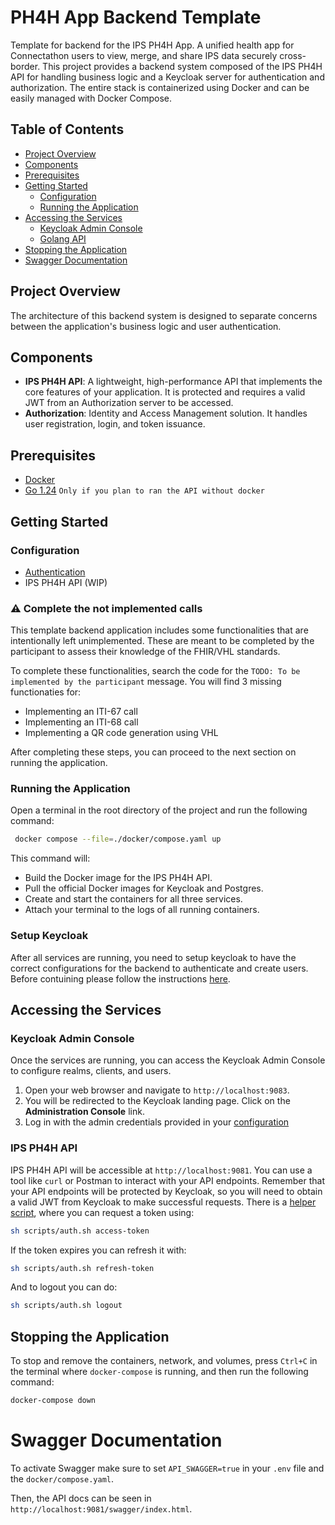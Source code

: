 # PH4H App Backend Template

Template for backend for the IPS PH4H App. A unified health app for Connectathon users to view, merge, and share IPS data
securely cross-border. This project provides a backend system composed of the IPS PH4H API for handling business logic and
a Keycloak server for authentication and authorization. The entire stack is containerized using Docker and can be easily
managed with Docker Compose.

## Table of Contents

- [Project Overview](#project-overview)
- [Components](#components)
- [Prerequisites](#prerequisites)
- [Getting Started](#getting-started)
  - [Configuration](#configuration)
  - [Running the Application](#running-the-application)
- [Accessing the Services](#accessing-the-services)
  - [Keycloak Admin Console](#keycloak-admin-console)
  - [Golang API](#golang-api)
- [Stopping the Application](#stopping-the-application)
- [Swagger Documentation](#swagger-documentation)

## Project Overview

The architecture of this backend system is designed to separate concerns between the application's business logic and user authentication.

## Components

- **IPS PH4H API**: A lightweight, high-performance API that implements the core features of your application.
  It is protected and requires a valid JWT from an Authorization server to be accessed.
- **Authorization**: Identity and Access Management solution. It handles user registration, login, and token issuance.

## Prerequisites

- [Docker](https://docs.docker.com/get-docker/)
- [Go 1.24](https://go.dev/dl/) `Only if you plan to ran the API without docker`

## Getting Started

### Configuration

- [Authentication](/docs/authentication.md)
- IPS PH4H API (WIP)

### ⚠️ Complete the not implemented calls

This template backend application includes some functionalities that are intentionally left unimplemented. These are meant to be completed by the participant to assess their knowledge of the FHIR/VHL standards.

To complete these functionalities, search the code for the `TODO: To be implemented by the participant` message. You will find 3 missing functionaties for:

- Implementing an ITI-67 call
- Implementing an ITI-68 call
- Implementing a QR code generation using VHL

After completing these steps, you can proceed to the next section on running the application.


### Running the Application

Open a terminal in the root directory of the project and run the following command:

```bash
 docker compose --file=./docker/compose.yaml up
```

This command will:

- Build the Docker image for the IPS PH4H API.
- Pull the official Docker images for Keycloak and Postgres.
- Create and start the containers for all three services.
- Attach your terminal to the logs of all running containers.

### Setup Keycloak 

After all services are running, you need to setup keycloak to have the correct configurations for the backend to authenticate and create users. Before contuining please follow the instructions [here](/docs/keycloak-setup.md).

## Accessing the Services

### Keycloak Admin Console

Once the services are running, you can access the Keycloak Admin Console to configure realms, clients, and users.

1.  Open your web browser and navigate to `http://localhost:9083`.
2.  You will be redirected to the Keycloak landing page. Click on the **Administration Console** link.
3.  Log in with the admin credentials provided in your [configuration](/docs/authentication.md)

### IPS PH4H API

IPS PH4H API will be accessible at `http://localhost:9081`. You can use a tool like `curl` or Postman to interact 
with your API endpoints. Remember that your API endpoints will be protected by Keycloak, so you will need to obtain a 
valid JWT from Keycloak to make successful requests. There is a [helper script](./scripts/auth.sh), where you can request 
a token using:

```bash
sh scripts/auth.sh access-token
```

If the token expires you can refresh it with:

```bash
sh scripts/auth.sh refresh-token
```

And to logout you can do:

```bash
sh scripts/auth.sh logout
```

## Stopping the Application

To stop and remove the containers, network, and volumes, press `Ctrl+C` in the terminal where `docker-compose` is running, and then run the following command:

```bash
docker-compose down
```

# Swagger Documentation

To activate Swagger make sure to set `API_SWAGGER=true` in your `.env` file and the `docker/compose.yaml`.

Then, the API docs can be seen in `http://localhost:9081/swagger/index.html`.
